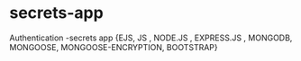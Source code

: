 # secrets-app
Authentication -secrets app {EJS, JS , NODE.JS , EXPRESS.JS , MONGODB, MONGOOSE, MONGOOSE-ENCRYPTION, BOOTSTRAP}
